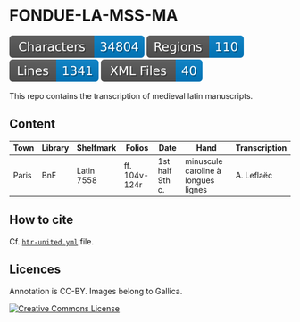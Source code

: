 # FONDUE-LA-MSS-MA

![characters badge](badges/characters.svg) ![regions badge](badges/regions.svg) ![lines badge](badges/lines.svg) ![files badge](badges/files.svg)

This repo contains the transcription of medieval latin manuscripts.

## Content

| Town  | Library | Shelfmark  | Folios        | Date            | Hand                                | Transcription |
|-------|---------|------------|---------------|-----------------|-------------------------------------|---------------|
| Paris | BnF     | Latin 7558 | ff. 104v-124r | 1st half 9th c. | minuscule caroline à longues lignes | A. Leflaëc    |


## How to cite

Cf. [`htr-united.yml`](https://github.com/FoNDUE-HTR/FONDUE-LA-MSS-MA/blob/main/htr-united.yml) file.

## Licences
Annotation is CC-BY. Images belong to Gallica.

<a rel="license" href="https://creativecommons.org/licenses/by/2.0"><img alt="Creative Commons License" style="border-width:0" src="https://i.creativecommons.org/l/by/2.0/88x31.png" /></a><br />